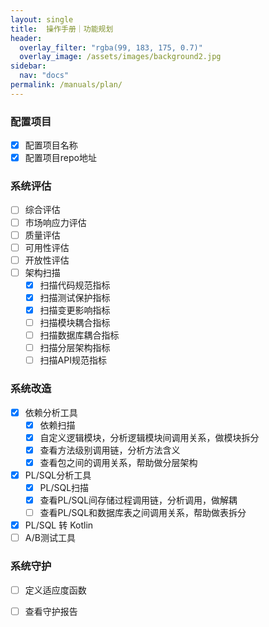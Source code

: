 ```yaml
---
layout: single
title:  操作手册｜功能规划
header:
  overlay_filter: "rgba(99, 183, 175, 0.7)"
  overlay_image: /assets/images/background2.jpg
sidebar:
  nav: "docs"
permalink: /manuals/plan/
---
```


### 配置项目
- [x] 配置项目名称
- [x] 配置项目repo地址

### 系统评估
- [ ] 综合评估
- [ ] 市场响应力评估
- [ ] 质量评估
- [ ] 可用性评估
- [ ] 开放性评估
- [ ] 架构扫描
    - [x] 扫描代码规范指标
    - [x] 扫描测试保护指标
    - [x] 扫描变更影响指标
    - [ ] 扫描模块耦合指标
    - [ ] 扫描数据库耦合指标
    - [ ] 扫描分层架构指标
    - [ ] 扫描API规范指标

### 系统改造
- [x] 依赖分析工具
  - [x] 依赖扫描
  - [x] 自定义逻辑模块，分析逻辑模块间调用关系，做模块拆分
  - [x] 查看方法级别调用链，分析方法含义
  - [x] 查看包之间的调用关系，帮助做分层架构
- [x] PL/SQL分析工具
  - [x] PL/SQL扫描
  - [x] 查看PL/SQL间存储过程调用链，分析调用，做解耦
  - [ ] 查看PL/SQL和数据库表之间调用关系，帮助做表拆分
- [x] PL/SQL 转 Kotlin
- [ ] A/B测试工具

### 系统守护
- [ ] 定义适应度函数
- [ ] 查看守护报告


